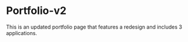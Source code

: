 # Portfolio-v2




This is an updated portfolio page that features a redesign and includes 3 applications.
